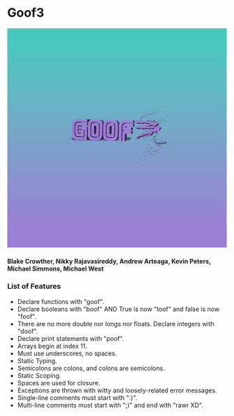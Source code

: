 # Goof3
![Logo](Goof3_Logo.png)
#### Blake Crowther, Nikky Rajavasireddy, Andrew Arteaga, Kevin Peters, Michael Simmons, Michael West

### List of Features
* Declare functions with "goof".
* Declare booleans with "boof" AND True is now "toof" and false is now "foof".
* There are no more double nor longs nor floats. Declare integers with "doof".
* Declare print statements with "poof".
* Arrays begin at index 11.
* Must use underscores, no spaces.
* Static Typing.
* Semicolons are colons, and colons are semicolons.
* Static Scoping.
* Spaces are used for closure.
* Exceptions are thrown with witty and loosely-related error messages.
* Single-line comments must start with ":)".
* Multi-line comments must start with ";)" and end with "rawr XD".

